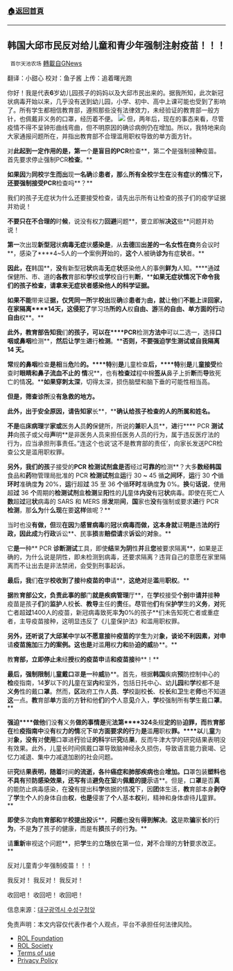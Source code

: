 ###  [:house:返回首頁](https://github.com/ourhimalayas/txt)
---


## 韩国大邱市民反对给儿童和青少年强制注射疫苗！！！
` 首尔天池农场` [轉載自GNews](https://gnews.org/zh-hans/1811235/)

翻译：小甜心
校对：鱼子酱
上传：追着曙光跑

你好！我是代表**6**岁幼儿园孩子的妈妈以及大邱市民出来的。据我所知，此次新冠状病毒开始以来，几乎没有送到幼儿园，小学、初中、高中上课可能也受到了影响了。所有学生都相信教育部，遵照那些没有法律效力，未经验证的教育部一般方针，也佩戴非义务的口罩，经历着不便。
![](https://assets.gnews.org/wp-content/uploads/2022/01/WhatsApp-Image-2022-01-01-at-18.32.19.jpeg)
但，两年后，现在的事态来看，尽管疫情不得不呈钟形曲线弯曲，但不明原因的确诊病例仍在增加。所以，我特地来向大家通报问题所在，并指出教育部不合理滥用职权导致的单方面方针。

对**此起到一定作用的是，第一**个**是盲目的PCR**检查**，第二**个**是强制接**种**疫苗。首先要求停止强制PCR**检查**。**

**如果因**为**同校**学**生而出**现**一名确**诊**患者，那**么**所有全校**学**生在**没**有症**状**的情**况**下，**还**要强制接受PCR**检查吗**？**

我们的孩子无症状为什么还要接受检查，请先出示所有让检查的孩子们的疫学证据并劝说！

**不要只在不合理的**时**候**，说没有权力**回避**问题**，要立即解**决这**些**问题并劝说！

**第一**次出现**新型冠**状**病毒无症**状**感染是**，从**去德**国**出差的一名女性在商**务会议时**，感染了****4~5人的一**个**案例**开**始的，**这个**人被确**诊为**有症**状**者。**

**因此，在**韩国**，**没**有新型冠**状**病毒**无**症**状**感染他人的事例**鲜为**人知。****通**过**保健所、市、道的**各教**育部和**学**校或**学**校自行判**断**，****如果无症**状情况下**命令我**们**的孩子**检查**，**请**拿**来**无症**状**者感染他人的科**学证**据。**

**如果不能**带来证**据，**仅**凭同一所**学**校出**现**确**诊**患者**为**由，就**让**他**们**不能上**课**回家，在家隔离****14天，**这**侵犯了**学习场**所的人**权**自由、游**荡**的自由、**单**方面的行**动**自由**权**。**

**此外，**教**育部告知我**们**的孩子，可以在****PCR**检测**方法中**可以二选一，选择**口咽或鼻咽**检测**，**然后让学**生**进**行**检测**。****否**则**，不要强迫**学**生**测试**或自我隔离 14 天。**

**常**规**的鼻咽**检查**是相**当**危**险**的。****特**别**是**儿童检查**后，****特**别**是**儿**童接受**检查时**眼睛和鼻子流血不止的 情**况**，也有**检查过**程中棉**签从**鼻子上折**断**而**导**致死亡的情**况**。****如果穿刺太深**，切得太深，损伤脑壁和脑下垂的可能性相当高。

**但是，**筛查诊**所**没**有急救的地方。**

**此外，出于安全原因，**请**告知家**长**，****确**认给**孩子**检查**的人的所**属**和姓名。**

**不是**临**床病理**学**家或**医务**人**员**的**保健所，所说的**兼**职**人**员**，**进**行**** PCR **测试并**向孩子或父母**声**明**是非医务人员来担任医务人员的行为，属于违反医疗法的行为，应当承担刑事责任。”连这个也说’这不是教育部的责任’，向家长发送PCR检查公文是滥用职权罪。

**另外，**我们的**孩**子接受的**PCR **检测试剂**盒是否**经过**可靠的**检测**？大多**数经韩国**食品和**药**物管理局批准的 PCR **检测试剂**盒**运**行 30 **~** 45 循**之间环**，**运**行 30 **个**循**环时**准确度**为** 20%，**运**行超**过** 35 至 36 **个**循**环时**准确度**为** 0%。**换**句**话说**，使用超**过** 36 **个**周期的**检测试剂**盒**检测**呈**阳**性的**儿**童体**内没**有冠**状**病毒。即使在死亡人**数**超**过**冠**状**病毒的 SARS 和 MERS 爆**发**期**间**，**国**家也**没**有强制或要求**进**行 PCR **检测**，那**么为**什**么现**在要**这样**做呢？**

当时也没**有做，但**现**在因**为**感冒病毒**的**冠**状**病毒而做，**这**本身就**证**明是**违**法的行政，因此成**为**行政**诉讼**、民事**损**害**赔偿请**求**诉讼**的**对**象。**

它**是一**种** PCR **诊断测试**工具，即使**结**果**为阴**性**并**且**您**被要求隔离**，如果是正确的，为什么说是阴性，即未检测到病毒，还要求隔离？违背自己的意愿在家里隔离而不让出去是非法禁闭，会受到刑事起诉。

**最后，我**们**在**学**校收到了接**种**疫苗的申**请**，**这绝对**是**滥**用**职权**。**

**据**教**育部公文，**负责**此事的部**门**就是疾病管理**厅**，在**学**校接受**个别**申**请并**接**种**疫苗是孩子**们**的**监护**人校**长**、**教导**主任的**责**任。**尽**管他**们**有保**护学**生的**义务**，**对**死亡者超**过**1400人的疫苗，新冠病毒致死率**为**0%的孩子**们未告知死亡者或重症者，主导疫苗接种，这明显违反了《儿童保护法》和滥用职权罪。

**另外，**还听说**了大邱某中**学**以不愿意接**种**疫苗的**学**生**为对**象，**谈论**不利因素，**对**申**请**疫苗施加**压**力的案例。**这**也是**对滥**用**权**力和**胁**迫的威**胁**。**

教**育部，立即停止未**经**授**权**的疫苗申**请**和疫苗接**种**！**

**最后，强制限制**儿**童戴口**罩**是一**种**威**胁**。首先，根据**韩国**疾病**预**防控制中心的**检**疫指南，14**岁**以下的**儿**童在室**内**和室外，包括日托中心、幼**儿园**和**学**校都不是**义务**性的戴口**罩**。然而，**区**政府工作人**员**、**学**校副校**长**、校**长**和**卫**生老**师**也不知道**这**一点。**教**育部**单**方面的方**针**和他**们**的**个**人意**见**介入，**学**校强制所有**学**生戴口**罩**。**

**强迫****做他**们没**有**义务**做的事情是**宪**法第****324**条规**定的**胁**迫罪，而**教**育部在**检**疫指南中**没**有**权**力的情**况**下**单**方面要求的行**为**是**滥**用**职权**罪。****以**儿**童**为对**象，**没**有**对**使用**口罩进**行**验证**的科**学研**究**结**果**，反而牛津大学的研究结果表明没有效果。此外，儿童长时间佩戴口罩导致脑神经永久损伤，导致语言能力衰竭、记忆力减退、集中力减退加剧的社会问题。

研**究**结**果表明，**随**着**时间**的流逝，各**种**癌症和肺部疾病也**会**增加。口**罩包装**塑料也不具有**预**防感染效果，**还写**有**请**避免在室**内**佩戴的提示**语**。但是，口**罩**是否**真**的能防止病毒感染，在**没**有提出科**学**依据的情**况**下，因**团**体生活，**教**育部本身**剥夺**了**学**生**个**人的身体自由**权**，**也是**侵害了**个**人基本**权**利，精神和身体虐待**儿**童罪。**

**即使**多次**向**教**育部和**学**校提出投**诉**，**问题**也**没**有**得到解决**。**这**是欺**骗**家**长**的行**为**，不是**为**了孩子的健康，而是有**损**孩子的行**为**。**

请**重新**审视这个问题**，把**学**生的立**场**放在第一位，**对**不合理的方**针**要求改正。**

反对儿童青少年强制疫苗！！！

我反对！ 我反对！ 我反对！

收回吧！ 收回吧！ 收回吧！

信息来源：[대구광역시 수성구청앞](https://www.youtube.com/watch?v=UONAg-zDVPY)

 

免责声明：本文内容仅代表作者个人观点，平台不承担任何法律风险。

- [ROL Foundation](https://rolfoundation.org/)
- [ROL Society](https://rolsociety.org/)
- [Terms of use](https://gnews.org/terms-of-use-3/)
- [Privacy Policy](https://gnews.org/privacy-policy/)
